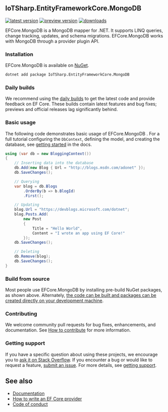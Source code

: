 ## IoTSharp.EntityFrameworkCore.MongoDB

[![latest version](https://img.shields.io/nuget/v/IoTSharp.EntityFrameworkCore.MongoDB)](https://www.nuget.org/packages/IoTSharp.EntityFrameworkCore.MongoDB) [![preview version](https://img.shields.io/nuget/vpre/IoTSharp.EntityFrameworkCore.MongoDB)](https://www.nuget.org/packages/IoTSharp.EntityFrameworkCore.MongoDB/absoluteLatest) [![downloads](https://img.shields.io/nuget/dt/IoTSharp.EntityFrameworkCore.MongoDB)](https://www.nuget.org/packages/IoTSharp.EntityFrameworkCore.MongoDB)

EFCore.MongoDB  is a MongoDB mapper for .NET. It supports LINQ queries, change tracking, updates, and schema migrations. EFCore.MongoDB   works with MongoDB through a provider plugin API.

### Installation

EFCore.MongoDB   is available on [NuGet](https://www.nuget.org/packages/IoTSharp.EntityFrameworkCore.MongoDB).

```sh
dotnet add package IoTSharp.EntityFrameworkCore.MongoDB

```

 
### Daily builds

We recommend using the [daily builds](docs/DailyBuilds.md) to get the latest code and provide feedback on EF Core. These builds contain latest features and bug fixes; previews and official releases lag significantly behind.

### Basic usage

The following code demonstrates basic usage of EFCore.MongoDB . For a full tutorial configuring the `DbContext`, defining the model, and creating the database, see [getting started](https://docs.microsoft.com/ef/core/get-started/) in the docs.

```cs
using (var db = new BloggingContext())
{
    // Inserting data into the database
    db.Add(new Blog { Url = "http://blogs.msdn.com/adonet" });
    db.SaveChanges();

    // Querying
    var blog = db.Blogs
        .OrderBy(b => b.BlogId)
        .First();

    // Updating
    blog.Url = "https://devblogs.microsoft.com/dotnet";
    blog.Posts.Add(
        new Post
        {
            Title = "Hello World",
            Content = "I wrote an app using EF Core!"
        });
    db.SaveChanges();

    // Deleting
    db.Remove(blog);
    db.SaveChanges();
}
```

### Build from source

Most people use EFCore.MongoDB  by installing pre-build NuGet packages, as shown above. Alternately, [the code can be built and packages can be created directly on your development machine](./docs/getting-and-building-the-code.md).

### Contributing

We welcome community pull requests for bug fixes, enhancements, and documentation. See [How to contribute](./.github/CONTRIBUTING.md) for more information.

### Getting support

If you have a specific question about using these projects, we encourage you to [ask it on Stack Overflow](https://stackoverflow.com/questions/tagged/entity-framework-core*?tab=Votes). If you encounter a bug or would like to request a feature, [submit an issue](https://github.com/dotnet/efcore/issues/new/choose). For more details, see [getting support](.github/SUPPORT.md).

  

## See also

* [Documentation](https://docs.microsoft.com/ef/core/)
* [How to write an EF Core provider](https://docs.microsoft.com/ef/core/providers/writing-a-provider)
* [Code of conduct](.github/CODE_OF_CONDUCT.md)
